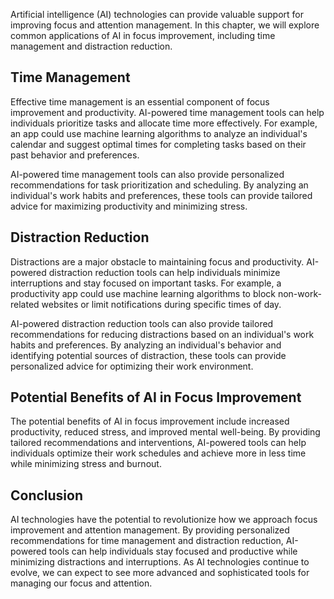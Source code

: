 
Artificial intelligence (AI) technologies can provide valuable support for improving focus and attention management. In this chapter, we will explore common applications of AI in focus improvement, including time management and distraction reduction.

Time Management
---------------

Effective time management is an essential component of focus improvement and productivity. AI-powered time management tools can help individuals prioritize tasks and allocate time more effectively. For example, an app could use machine learning algorithms to analyze an individual's calendar and suggest optimal times for completing tasks based on their past behavior and preferences.

AI-powered time management tools can also provide personalized recommendations for task prioritization and scheduling. By analyzing an individual's work habits and preferences, these tools can provide tailored advice for maximizing productivity and minimizing stress.

Distraction Reduction
---------------------

Distractions are a major obstacle to maintaining focus and productivity. AI-powered distraction reduction tools can help individuals minimize interruptions and stay focused on important tasks. For example, a productivity app could use machine learning algorithms to block non-work-related websites or limit notifications during specific times of day.

AI-powered distraction reduction tools can also provide tailored recommendations for reducing distractions based on an individual's work habits and preferences. By analyzing an individual's behavior and identifying potential sources of distraction, these tools can provide personalized advice for optimizing their work environment.

Potential Benefits of AI in Focus Improvement
---------------------------------------------

The potential benefits of AI in focus improvement include increased productivity, reduced stress, and improved mental well-being. By providing tailored recommendations and interventions, AI-powered tools can help individuals optimize their work schedules and achieve more in less time while minimizing stress and burnout.

Conclusion
----------

AI technologies have the potential to revolutionize how we approach focus improvement and attention management. By providing personalized recommendations for time management and distraction reduction, AI-powered tools can help individuals stay focused and productive while minimizing distractions and interruptions. As AI technologies continue to evolve, we can expect to see more advanced and sophisticated tools for managing our focus and attention.
